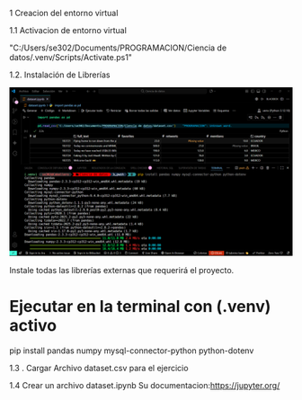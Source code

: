 

1 Creacion del entorno virtual 

1.1 Activacion de entorno virtual

"C:/Users/se302/Documents/PROGRAMACION/Ciencia de datos/.venv/Scripts/Activate.ps1" 

1.2. Instalación de Librerías

![Vista del proyecto](doc/img/instalando.png)

Instale todas las librerías externas que requerirá el proyecto. 

# Ejecutar en la terminal con (.venv) activo
pip install pandas numpy mysql-connector-python python-dotenv


1.3 . Cargar Archivo dataset.csv para el ejercicio


1.4 Crear un archivo dataset.ipynb 
Su documentacion:https://jupyter.org/